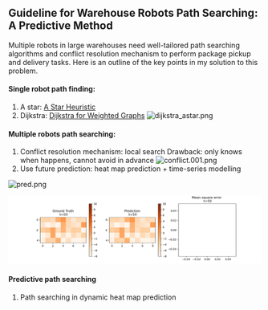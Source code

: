 ## Guideline for Warehouse Robots Path Searching: A Predictive Method

Multiple robots in large warehouses need well-tailored path searching algorithms and conflict resolution mechanism to perform package pickup and delivery tasks. Here is an outline of the key points in my solution to this problem.


#### Single robot path finding:
1. A star:  [A Star Heuristic](https://zach-sudo.hashnode.dev/a-heuristic-and-dijkstra-performance-comparison) 
2. Dijkstra:  [Dijkstra for Weighted Graphs](https://zach-sudo.hashnode.dev/dijkstras-algorithm-in-weighted-graphs) 
![dijkstra_astar.png](https://cdn.hashnode.com/res/hashnode/image/upload/v1636358140404/AMBYZFUmN.png)


#### Multiple robots path searching:
1. Conflict resolution mechanism: local search
Drawback: only knows when happens, cannot avoid in advance
![conflict.001.png](https://cdn.hashnode.com/res/hashnode/image/upload/v1636362444287/xTdUXvOCw.png)
2. Use future prediction: heat map prediction + time-series modelling

![pred.png](https://cdn.hashnode.com/res/hashnode/image/upload/v1636363579064/kCCzV-KZL.png)

<img src="https://github.com/zach-li-sudo/mapPred/raw/master/tensor_pt/mygif.gif">


#### Predictive path searching
1. Path searching in dynamic heat map prediction
